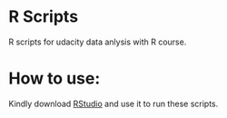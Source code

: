 # R Scripts
R scripts for udacity data anlysis with R course.

# How to use:
Kindly download [RStudio](https://www.rstudio.com/) and use it to run these scripts.
